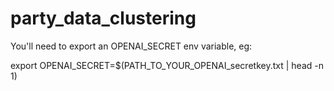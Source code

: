 # party_data_clustering

You'll need to export an OPENAI_SECRET env variable, eg:

export OPENAI_SECRET=$(PATH_TO_YOUR_OPENAI_secretkey.txt | head -n 1)

